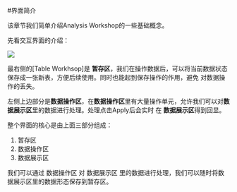 #界面简介

该章节我们简单介绍Analysis Workshop的一些基础概念。

先看交互界面的介绍：

![](http://docs.mlsql.tech/upload_images/e60ce740-b7fe-4f73-b904-3a1095e73142.png)

最右侧的[Table Workhsop]是 **暂存区**，我们在操作数据后，可以将当前数据状态保存成一张新表，方便后续使用。同时也能起到保存操作的作用，避免
对数据操作的丢失。

左侧上边部分是**数据操作区**，在**数据操作区**里有大量操作单元，允许我们可以对**数据展示区**里的数据进行处理。处理点击Apply后会实时
在 **数据展示区**得到回显。

整个界面的核心是由上面三部分组成：

1. 暂存区
2. 数据操作区
3. 数据展示区

我们可以通过 数据操作区 对 数据展示区 里的数据进行处理，我们可以随时将数据展示区里的数据形态保存到暂存区。

